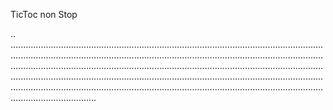 TicToc non Stop

..
..............................................................................................................................................................................................................................................................................................................................................................................................................................................................................................................................................................................................................................................................................